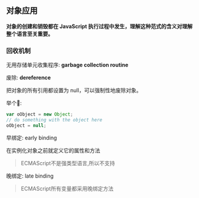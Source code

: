 ## 对象应用

**对象的创建和销毁都在 JavaScript 执行过程中发生，理解这种范式的含义对理解整个语言至关重要。**

  


### 回收机制

无用存储单元收集程序: **garbage collection routine**

废除: **dereference**

把对象的所有引用都设置为 null，可以强制性地废除对象。

举个🌰:

```js
var oObject = new Object;
// do something with the object here
oObject = null;
```



早绑定: early binding

在实例化对象之前就定义它的属性和方法

> ECMAScript不是强类型语言,所以不支持



晚绑定: late binding

> ECMAScript所有变量都采用晚绑定方法



